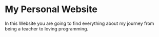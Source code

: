 # My Personal Website
In this Website you are going to find everything about my journey from being a teacher to loving programming.  